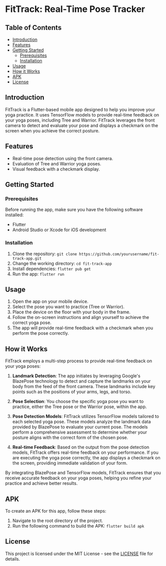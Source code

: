 # FitTrack: Real-Time Pose Tracker

## Table of Contents
- [Introduction](#introduction)
- [Features](#features)
- [Getting Started](#getting-started)
  - [Prerequisites](#prerequisites)
  - [Installation](#installation)
- [Usage](#usage)
- [How it Works](#how-it-works)
- [APK](#apk)
- [License](#license)

## Introduction

FitTrack is a Flutter-based mobile app designed to help you improve your yoga practice. It uses TensorFlow models to provide real-time feedback on your yoga poses, including Tree and Warrior. FitTrack leverages the front camera to detect and evaluate your pose and displays a checkmark on the screen when you achieve the correct posture.

## Features

- Real-time pose detection using the front camera.
- Evaluation of Tree and Warrior yoga poses.
- Visual feedback with a checkmark display.

## Getting Started

### Prerequisites

Before running the app, make sure you have the following software installed:

- Flutter
- Android Studio or Xcode for iOS development

### Installation

1. Clone the repository:
````git clone https://github.com/yourusername/fit-track-app.git````
3.  Change the working directory:
````cd fit-track-app````
5.  Install dependencies:
````flutter pub get````
7.  Run the app:
````flutter run````


## Usage

1. Open the app on your mobile device.
2. Select the pose you want to practice (Tree or Warrior).
3. Place the device on the floor with your body in the frame.
5. Follow the on-screen instructions and align yourself to achieve the correct yoga pose.
6. The app will provide real-time feedback with a checkmark when you perform the pose correctly.

## How it Works

FitTrack employs a multi-step process to provide real-time feedback on your yoga poses:

1. **Landmark Detection**: The app initiates by leveraging Google's BlazePose technology to detect and capture the landmarks on your body from the feed of the front camera. These landmarks include key points such as the positions of your arms, legs, and torso.

2. **Pose Selection**: You choose the specific yoga pose you want to practice, either the Tree pose or the Warrior pose, within the app.

3. **Pose Detection Models**: FitTrack utilizes TensorFlow models tailored to each selected yoga pose. These models analyze the landmark data provided by BlazePose to evaluate your current pose. The models perform a comprehensive assessment to determine whether your posture aligns with the correct form of the chosen pose.

4. **Real-time Feedback**: Based on the output from the pose detection models, FitTrack offers real-time feedback on your performance. If you are executing the yoga pose correctly, the app displays a checkmark on the screen, providing immediate validation of your form.

By integrating BlazePose and TensorFlow models, FitTrack ensures that you receive accurate feedback on your yoga poses, helping you refine your practice and achieve better results.


## APK

To create an APK for this app, follow these steps:

1. Navigate to the root directory of the project.
2. Run the following command to build the APK:
````flutter build apk````

## License

This project is licensed under the MIT License - see the [LICENSE](LICENSE.txt) file for details.


